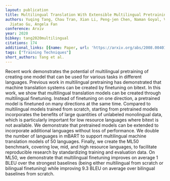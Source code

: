 ```yaml
---
layout: publication
title: Multilingual Translation With Extensible Multilingual Pretraining And Finetuning
authors: Yuqing Tang, Chau Tran, Xian Li, Peng-jen Chen, Naman Goyal, Vishrav Chaudhary,
  Jiatao Gu, Angela Fan
conference: Arxiv
year: 2020
bibkey: tang2020multilingual
citations: 174
additional_links: [{name: Paper, url: 'https://arxiv.org/abs/2008.00401'}]
tags: ["Training Techniques"]
short_authors: Tang et al.
---
```

Recent work demonstrates the potential of multilingual pretraining of
creating one model that can be used for various tasks in different languages.
Previous work in multilingual pretraining has demonstrated that machine
translation systems can be created by finetuning on bitext. In this work, we
show that multilingual translation models can be created through multilingual
finetuning. Instead of finetuning on one direction, a pretrained model is
finetuned on many directions at the same time. Compared to multilingual models
trained from scratch, starting from pretrained models incorporates the benefits
of large quantities of unlabeled monolingual data, which is particularly
important for low resource languages where bitext is not available. We
demonstrate that pretrained models can be extended to incorporate additional
languages without loss of performance. We double the number of languages in
mBART to support multilingual machine translation models of 50 languages.
Finally, we create the ML50 benchmark, covering low, mid, and high resource
languages, to facilitate reproducible research by standardizing training and
evaluation data. On ML50, we demonstrate that multilingual finetuning improves
on average 1 BLEU over the strongest baselines (being either multilingual from
scratch or bilingual finetuning) while improving 9.3 BLEU on average over
bilingual baselines from scratch.